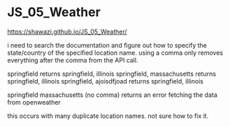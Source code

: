 # JS_05_Weather

https://shawazi.github.io/JS_05_Weather/


i need to search the documentation and figure out how to specify the state/country of the specified location name. using a comma only removes everything after the comma from the API call. 

springfield returns springfield, illinois
springfield, massachusetts returns springfield, illinois
springfield, ajoisdfjoad returns springfield, illinois

springfield massachusetts (no comma) returns an error fetching the data from openweather

this occurs with many duplicate location names. not sure how to fix it. 
